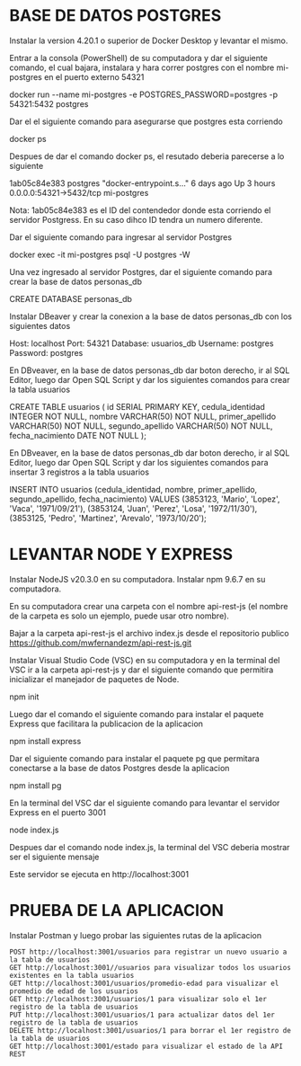 # BASE DE DATOS POSTGRES

Instalar la version 4.20.1 o superior de Docker Desktop y levantar el mismo.

Entrar a la consola (PowerShell) de su computadora y dar el siguiente comando, el cual bajara, instalara y hara correr postgres con el nombre mi-postgres en el puerto externo 54321

docker run --name mi-postgres -e POSTGRES_PASSWORD=postgres -p 54321:5432 postgres

Dar el el siguiente comando para asegurarse que postgres esta corriendo

docker ps

Despues de dar el comando docker ps, el resutado deberia parecerse a lo siguiente

1ab05c84e383 postgres "docker-entrypoint.s…" 6 days ago Up 3 hours 0.0.0.0:54321->5432/tcp mi-postgres

Nota: 1ab05c84e383 es el ID del contendedor donde esta corriendo el servidor Postgress. En su caso dihco ID tendra un numero diferente.

Dar el siguiente comando para ingresar al servidor Postgres

docker exec -it mi-postgres psql -U postgres -W

Una vez ingresado al servidor Postgres, dar el siguiente comando para crear la base de datos personas_db

CREATE DATABASE personas_db

Instalar DBeaver y crear la conexion a la base de datos personas_db con los siguientes datos

Host: localhost
Port: 54321
Database: usuarios_db
Username: postgres
Password: postgres

En DBveaver, en la base de datos personas_db dar boton derecho, ir al SQL Editor, luego dar Open SQL Script y dar los siguientes comandos para crear la tabla usuarios

CREATE TABLE usuarios (
id SERIAL PRIMARY KEY,
cedula_identidad INTEGER NOT NULL,
nombre VARCHAR(50) NOT NULL,
primer_apellido VARCHAR(50) NOT NULL,
segundo_apellido VARCHAR(50) NOT NULL,
fecha_nacimiento DATE NOT NULL
);

En DBveaver, en la base de datos personas_db dar boton derecho, ir al SQL Editor, luego dar Open SQL Script y dar los siguientes comandos para insertar 3 registros a la tabla usuarios

INSERT INTO usuarios (cedula_identidad, nombre, primer_apellido, segundo_apellido, fecha_nacimiento) VALUES
(3853123, 'Mario', 'Lopez', 'Vaca', '1971/09/21'),
(3853124, 'Juan', 'Perez', 'Losa', '1972/11/30'),
(3853125, 'Pedro', 'Martinez', 'Arevalo', '1973/10/20');

# LEVANTAR NODE Y EXPRESS

Instalar NodeJS v20.3.0 en su computadora.
Instalar npm 9.6.7 en su computadora.

En su computadora crear una carpeta con el nombre api-rest-js (el nombre de la carpeta es solo un ejemplo, puede usar otro nombre).

Bajar a la carpeta api-rest-js el archivo index.js desde el repositorio publico https://github.com/mwfernandezm/api-rest-js.git

Instalar Visual Studio Code (VSC) en su computadora y en la terminal del VSC ir a la carpeta api-rest-js y dar el siguiente comando que permitira inicializar el manejador de paquetes de Node.

npm init

Luego dar el comando el siguiente comando para instalar el paquete Express que facilitara la publicacion de la aplicacion

npm install express

Dar el siguiente comando para instalar el paquete pg que permitara conectarse a la base de datos Postgres desde la aplicacion

npm install pg

En la terminal del VSC dar el siguiente comando para levantar el servidor Express en el puerto 3001

node index.js

Despues dar el comando node index.js, la terminal del VSC deberia mostrar ser el siguiente mensaje

Este servidor se ejecuta en http://localhost:3001

# PRUEBA DE LA APLICACION

Instalar Postman y luego probar las siguientes rutas de la aplicacion

    POST http://localhost:3001/usuarios para registrar un nuevo usuario a la tabla de usuarios
    GET http://localhost:3001//usuarios para visualizar todos los usuarios existentes en la tabla usuarios
    GET http://localhost:3001/usuarios/promedio-edad para visualizar el promedio de edad de los usuarios
    GET http://localhost:3001/usuarios/1 para visualizar solo el 1er registro de la tabla de usuarios
    PUT http://localhost:3001/usuarios/1 para actualizar datos del 1er registro de la tabla de usuarios
    DELETE http://localhost:3001/usuarios/1 para borrar el 1er registro de la tabla de usuarios
    GET http://localhost:3001/estado para visualizar el estado de la API REST
